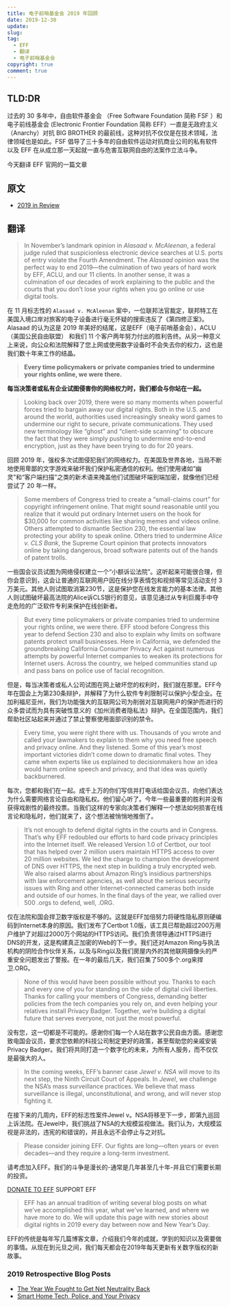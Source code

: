 ```yaml
---
title: 电子前哨基金会 2019 年回顾
date: 2019-12-30
update:
slug: 
tag:
  - EFF
  - 翻译
  - 电子前哨基金会
copyright: true
comment: true
---
```


## TLD:DR

过去的 30 多年中，自由软件基金会 （Free Software Foundation 简称 FSF ）和电子前线基金会 (Electronic Frontier Foundation 简称 EFF）一直是无政府主义（Anarchy）对抗 BIG BROTHER 的最前线，这种对抗不仅仅是在技术领域，法律领域也是如此。FSF 倡导了三十多年的自由软件运动对抗商业公司的私有软件以及 EFF 在从成立那一天起就一直与危害互联网自由的法案作立法斗争。

今天翻译 EFF 官网的一篇文章 

## 原文

-   [2019 in Review](https://www.eff.org/deeplinks/2019/12/2019-review)

## 翻译

>   In November’s landmark opinion in *Alasaad v. McAleenan*, a federal judge ruled that suspicionless electronic device searches at U.S. ports of entry violate the Fourth Amendment. The *Alasaad* opinion was the perfect way to end 2019—the culmination of two years of hard work by EFF, ACLU, and our 11 clients. In another sense, it was a culmination of our decades of work explaining to the public and the courts that you don’t lose your rights when you go online or use digital tools.

在 11 月标志性的 `Alasaad v. McAleenan` 案中，一位联邦法官裁定，联邦特工在美国入境口岸对旅客的电子设备进行毫无怀疑的搜索违反了《第四修正案》。Alasaad 的认为这是 2019 年美好的结尾，这是EFF（电子前哨基金会），ACLU（美国公民自由联盟） 和我们 11 个客户两年努力付出的胜利告终。从另一种意义上来说，向公众和法院解释了您上网或使用数字设备时不会失去你的权力，这也是我们数十年来工作的结晶。

>   **Every time policymakers or private companies tried to undermine your rights online, we were there.**

**每当决策者或私有企业试图侵害你的网络权力时，我们都会与你站在一起。**

>   Looking back over 2019, there were so many moments when powerful forces tried to bargain away our digital rights. Both in the U.S. and around the world, authorities used increasingly sneaky word games to undermine our right to secure, private communications. They used new terminology like “ghost” and “client-side scanning” to obscure the fact that they were simply pushing to undermine end-to-end encryption, just as they have been trying to do for 20 years.

回顾 2019 年，强权多次试图侵犯我们的网络权力。在美国及世界各地，当局不断地使用卑鄙的文字游戏来破坏我们保护私密通信的权利。他们使用诸如“幽灵”和“客户端扫描”之类的新术语来掩盖他们试图破坏端到端加密，就像他们已经尝试了 20 年一样。

>   Some members of Congress tried to create a “small-claims court” for copyright infringement online. That might sound reasonable until you realize that it would put ordinary Internet users on the hook for $30,000 for common activities like sharing memes and videos online. Others attempted to dismantle Section 230, the essential law protecting your ability to speak online. Others tried to undermine *Alice v. CLS Bank*, the Supreme Court opinion that protects innovators online by taking dangerous, broad software patents out of the hands of patent trolls.

一些国会议员试图为网络侵权建立一个“小额诉讼法院”。这听起来可能很合理，但你会意识到，这会让普通的互联网用户因在线分享表情包和视频等常见活动支付 3 万美元。其他人则试图取消第230节，这是保护您在线发言能力的基本法律。其他人则试图破坏最高法院的Alice诉CLS银行的意见，该意见通过从专利巨魔手中夺走危险的广泛软件专利来保护在线创新者。

>   But every time policymakers or private companies tried to undermine your rights online, we were there. EFF stood before Congress this year to defend Section 230 and also to explain why limits on software patents protect small businesses. Here in California, we defended the groundbreaking California Consumer Privacy Act against numerous attempts by powerful Internet companies to weaken its protections for Internet users. Across the country, we helped communities stand up and pass bans on police use of facial recognition.

但是，每当决策者或私人公司试图在网上破坏您的权利时，我们就在那里。EFF今年在国会上为第230条辩护，并解释了为什么软件专利限制可以保护小型企业。在加利福尼亚州，我们为功能强大的互联网公司为削弱对互联网用户的保护而进行的众多尝试而为具有突破性意义的《加州消费者隐私法》辩护。在全国范围内，我们帮助社区站起来并通过了禁止警察使用面部识别的禁令。

>   Every time, you were right there with us. Thousands of you wrote and called your lawmakers to explain to them why you need free speech and privacy online. And they listened. Some of this year’s most important victories didn’t come down to dramatic final votes. They came when experts like us explained to decisionmakers how an idea would harm online speech and privacy, and that idea was quietly backburnered.

每次，您都和我们在一起。成千上万的你们写信并打电话给国会议员，向他们表达为什么需要网络言论自由和隐私权。他们留心听了。今年一些最重要的胜利并没有获得戏剧性的最终投票。当我们这样的专家向决策者们解释一个想法如何损害在线言论和隐私时，他们就来了，这个想法被悄悄地推倒了。

>   It’s not enough to defend digital rights in the courts and in Congress. That’s why EFF redoubled our efforts to hard code privacy principles into the Internet itself. We released Version 1.0 of Certbot, our tool that has helped over 2 million users maintain HTTPS access to over 20 million websites. We led the charge to champion the development of DNS over HTTPS, the next step in building a truly encrypted web. We also raised alarms about Amazon Ring’s insidious partnerships with law enforcement agencies, as well about the serious security issues with Ring and other Internet-connected cameras both inside and outside of our homes. In the final days of the year, we rallied over 500 .orgs to defend, well, .ORG.

仅在法院和国会捍卫数字版权是不够的。这就是EFF加倍努力将硬性隐私原则硬编码到Internet本身的原因。我们发布了Certbot 1.0版，该工具已帮助超过200万用户维护了对超过2000万个网站的HTTPS访问。我们负责领导通过HTTPS进行DNS的开发，这是构建真正加密的Web的下一步。我们还对Amazon Ring与执法机构的阴险合作伙伴关系，以及与Ring以及我们房屋内外的其他联网摄像头的严重安全问题发出了警报。在一年的最后几天，我们召集了500多个.org来捍卫.ORG。

>   None of this would have been possible without you. Thanks to each and every one of you for standing on the side of digital civil liberties. Thanks for calling your members of Congress, demanding better policies from the tech companies you rely on, and even helping your relatives install Privacy Badger. Together, we’re building a digital future that serves everyone, not just the most powerful.

没有您，这一切都是不可能的。感谢你们每一个人站在数字公民自由方面。感谢您致电国会议员，要求您依赖的科技公司制定更好的政策，甚至帮助您的亲戚安装Privacy Badger。我们将共同打造一个数字化的未来，为所有人服务，而不仅仅是最强大的人。

>   In the coming weeks, EFF’s banner case *Jewel v. NSA* will move to its next step, the Ninth Circuit Court of Appeals. In *Jewel*, we challenge the NSA’s mass surveillance practices. We believe that mass surveillance is illegal, unconstitutional, and wrong, and will never stop fighting it.

在接下来的几周内，EFF的标志性案件Jewel v。NSA将移至下一步，即第九巡回上诉法院。在Jewel中，我们挑战了NSA的大规模监视做法。我们认为，大规模监视是非法的，违宪的和错误的，并且永远不会停止与之对抗。

>   Please consider joining EFF. Our fights are long—often years or even decades—and they require a long-term investment.

请考虑加入EFF。我们的斗争是漫长的-通常是几年甚至几十年-并且它们需要长期的投资。

[DONATE TO EFF](https://supporters.eff.org/donate/YEDL--19)  SUPPORT EFF

>   EFF has an annual tradition of writing several blog posts on what we’ve accomplished this year, what we’ve learned, and where we have more to do. We will update this page with new stories about digital rights in 2019 every day between now and New Year’s Day.

EFF的传统是每年写几篇博客文章，介绍我们今年的成就，学到的知识以及需要做的事情。从现在到元旦之间，我们每天都会在2019年每天更新有关数字版权的新故事。

### **2019 Retrospective Blog Posts**

-   [The Year We Fought to Get Net Neutrality Back](https://www.eff.org/deeplinks/2019/12/year-we-fought-get-net-neutrality-back-2019-year-review)
-   [Smart Home Tech, Police, and Your Privacy](https://www.eff.org/deeplinks/2019/12/2019-end-year-review-smart-home-tech-police-and-your-privacy)

